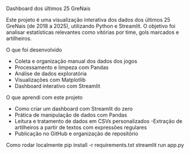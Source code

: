Dashboard dos últimos 25 GreNais 

Este projeto é uma visualização interativa dos dados dos últimos 25 GreNais (de 2018 a 2025), utilizando Python e Streamlit.
O objetivo foi analisar estatísticas relevantes como vitórias por time, gols marcados e artilheiros.

O que foi desenvolvido
- Coleta e organização manual dos dados dos jogos
-  Processamento e limpeza com Pandas
- Análise de dados exploratória
- Visualizações com Matplotlib
- Dashboard interativo com Streamlit

O que aprendi com este projeto
- Como criar um dashboard com Streamlit do zero
- Prática de manipulação de dados com Pandas
- Leitura e tratamento de dados em CSVs personalizados
-Extração de artilheiros a partir de textos com expressões regulares
- Publicação no GitHub e organização de repositório

Como rodar localmente
pip install -r requirements.txt
streamlit run app.py
